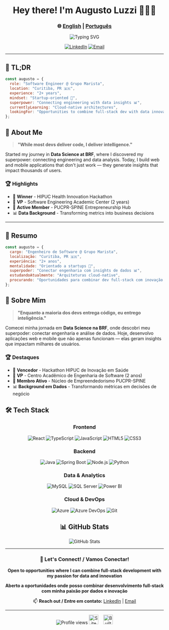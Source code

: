 <div align="center">
  
  # Hey there! I'm Augusto Luzzi 👨‍💻✨
  
  ### 🌐 [English](#english) | [Português](#português)
  
  <img src="https://readme-typing-svg.herokuapp.com?font=Fira+Code&weight=600&size=22&pause=1000&color=6C63FF&center=true&vCenter=true&random=false&width=600&lines=Full-Stack+Engineer+%7C+Data+Enthusiast;Building+Scalable+Solutions+%40+Grupo+Marista;React+%2B+TypeScript+%2B+Java+%2B+Python;Turning+Data+into+Decisions+%F0%9F%93%8A" alt="Typing SVG" />
  
  [![LinkedIn](https://img.shields.io/badge/LinkedIn-0077B5?style=for-the-badge&logo=linkedin&logoColor=white)](https://www.linkedin.com/in/augusto-luzzi/)
  [![Email](https://img.shields.io/badge/Email-D14836?style=for-the-badge&logo=gmail&logoColor=white)](mailto:seu-email@example.com)
  
</div>

---

<div id="english">

## 🎯 TL;DR

```javascript
const augusto = {
  role: "Software Engineer @ Grupo Marista",
  location: "Curitiba, PR 🇧🇷",
  experience: "2+ years",
  mindset: "Startup-oriented 🚀",
  superpower: "Connecting engineering with data insights 📊",
  currentlyLearning: "Cloud-native architectures",
  lookingFor: "Opportunities to combine full-stack dev with data innovation"
};
```

## 💫 About Me

> **"While most devs deliver code, I deliver intelligence."**

Started my journey in **Data Science at BRF**, where I discovered my superpower: connecting engineering and data analysis. Today, I build web and mobile applications that don't just work — they generate insights that impact thousands of users.

### 🏆 Highlights
- 🥇 **Winner** - HIPUC Health Innovation Hackathon
- 👔 **VP** - Software Engineering Academic Center (2 years)
- 🚀 **Active Member** - PUCPR-SPINE Entrepreneurship Hub
- 📊 **Data Background** - Transforming metrics into business decisions

</div>

---

<div id="português">

## 🎯 Resumo

```javascript
const augusto = {
  cargo: "Engenheiro de Software @ Grupo Marista",
  localização: "Curitiba, PR 🇧🇷",
  experiência: "2+ anos",
  mentalidade: "Orientado a startups 🚀",
  superpoder: "Conectar engenharia com insights de dados 📊",
  estudandoAtualmente: "Arquiteturas cloud-native",
  procurando: "Oportunidades para combinar dev full-stack com inovação em dados"
};
```

## 💫 Sobre Mim

> **"Enquanto a maioria dos devs entrega código, eu entrego inteligência."**

Comecei minha jornada em **Data Science na BRF**, onde descobri meu superpoder: conectar engenharia e análise de dados. Hoje, desenvolvo aplicações web e mobile que não apenas funcionam — elas geram insights que impactam milhares de usuários.

### 🏆 Destaques
- 🥇 **Vencedor** - Hackathon HIPUC de Inovação em Saúde
- 👔 **VP** - Centro Acadêmico de Engenharia de Software (2 anos)
- 🚀 **Membro Ativo** - Núcleo de Empreendedorismo PUCPR-SPINE
- 📊 **Background em Dados** - Transformando métricas em decisões de negócio

</div>

## 🛠️ Tech Stack

<div align="center">

### Frontend
![React](https://img.shields.io/badge/React-20232A?style=for-the-badge&logo=react&logoColor=61DAFB)
![TypeScript](https://img.shields.io/badge/TypeScript-007ACC?style=for-the-badge&logo=typescript&logoColor=white)
![JavaScript](https://img.shields.io/badge/JavaScript-F7DF1E?style=for-the-badge&logo=javascript&logoColor=black)
![HTML5](https://img.shields.io/badge/HTML5-E34C26?style=for-the-badge&logo=html5&logoColor=white)
![CSS3](https://img.shields.io/badge/CSS3-1572B6?style=for-the-badge&logo=css3&logoColor=white)

### Backend
![Java](https://img.shields.io/badge/Java-ED8B00?style=for-the-badge&logo=openjdk&logoColor=white)
![Spring Boot](https://img.shields.io/badge/Spring_Boot-6DB33F?style=for-the-badge&logo=spring&logoColor=white)
![Node.js](https://img.shields.io/badge/Node.js-43853D?style=for-the-badge&logo=node.js&logoColor=white)
![Python](https://img.shields.io/badge/Python-3776AB?style=for-the-badge&logo=python&logoColor=white)

### Data & Analytics
![MySQL](https://img.shields.io/badge/MySQL-00000F?style=for-the-badge&logo=mysql&logoColor=white)
![SQL Server](https://img.shields.io/badge/SQL_Server-CC2927?style=for-the-badge&logo=microsoft-sql-server&logoColor=white)
![Power BI](https://img.shields.io/badge/Power_BI-F2C811?style=for-the-badge&logo=powerbi&logoColor=black)

### Cloud & DevOps
![Azure](https://img.shields.io/badge/Azure-0089D0?style=for-the-badge&logo=microsoft-azure&logoColor=white)
![Azure DevOps](https://img.shields.io/badge/Azure_DevOps-0078D7?style=for-the-badge&logo=azure-devops&logoColor=white)
![Git](https://img.shields.io/badge/Git-E34F26?style=for-the-badge&logo=git&logoColor=white)

</div>

<div align="center">
  <h2>📊 GitHub Stats</h2>
  <img src="https://github-readme-stats.vercel.app/api?username=augusto-luzzi&show_icons=true&theme=tokyonight&hide_border=true" alt="GitHub Stats" />
</div>

---

<div align="center">
  
  ### 🤝 Let's Connect! / Vamos Conectar!
  
  **Open to opportunities where I can combine full-stack development with my passion for data and innovation**
  
  **Aberto a oportunidades onde posso combinar desenvolvimento full-stack com minha paixão por dados e inovação**
  
  📫 **Reach out / Entre em contato:** [LinkedIn](https://www.linkedin.com/in/augusto-luzzi/) | [Email](mailto:seu-email@example.com)
  
  ---
  
  <img src="https://komarev.com/ghpvc/?username=augusto-luzzi&color=6C63FF&style=flat-square&label=Profile+Views" alt="Profile views" />
  
  <img src="https://raw.githubusercontent.com/BrunnerLivio/brunnerlivio/master/images/notepad.gif" alt="Site created with Notepad" height="30" />
  <span>&nbsp;&nbsp;</span>
  <img src="https://forthebadge.com/images/badges/built-with-love.svg" alt="Built with Love" height="30" />
  
</div>
